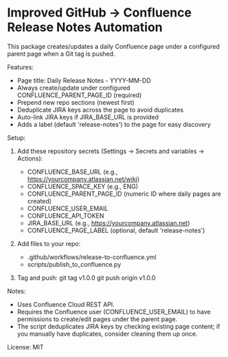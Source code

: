 # Improved GitHub → Confluence Release Notes Automation

This package creates/updates a daily Confluence page under a configured parent page when a Git tag is pushed.

Features:
- Page title: Daily Release Notes - YYYY-MM-DD
- Always create/update under configured CONFLUENCE_PARENT_PAGE_ID (required)
- Prepend new repo sections (newest first)
- Deduplicate JIRA keys across the page to avoid duplicates
- Auto-link JIRA keys if JIRA_BASE_URL is provided
- Adds a label (default 'release-notes') to the page for easy discovery

Setup:
1. Add these repository secrets (Settings → Secrets and variables → Actions):
   - CONFLUENCE_BASE_URL (e.g., https://yourcompany.atlassian.net/wiki)
   - CONFLUENCE_SPACE_KEY (e.g., ENG)
   - CONFLUENCE_PARENT_PAGE_ID (numeric ID where daily pages are created)
   - CONFLUENCE_USER_EMAIL
   - CONFLUENCE_API_TOKEN
   - JIRA_BASE_URL (e.g., https://yourcompany.atlassian.net)
   - CONFLUENCE_PAGE_LABEL (optional, default 'release-notes')

2. Add files to your repo:
   - .github/workflows/release-to-confluence.yml
   - scripts/publish_to_confluence.py

3. Tag and push:
   git tag v1.0.0
   git push origin v1.0.0

Notes:
- Uses Confluence Cloud REST API.
- Requires the Confluence user (CONFLUENCE_USER_EMAIL) to have permissions to create/edit pages under the parent page.
- The script deduplicates JIRA keys by checking existing page content; if you manually have duplicates, consider cleaning them up once.

License: MIT
